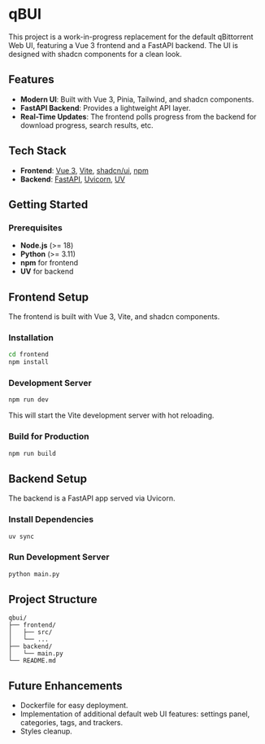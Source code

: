 # qBUI

This project is a work-in-progress replacement for the default qBittorrent Web UI, featuring a Vue 3 frontend and a FastAPI backend. The UI is designed with shadcn components for a clean look.

## Features

* **Modern UI**: Built with Vue 3, Pinia, Tailwind, and shadcn components.
* **FastAPI Backend**: Provides a lightweight API layer.
* **Real-Time Updates**: The frontend polls progress from the backend for download progress, search results, etc.

## Tech Stack

* **Frontend**: [Vue 3](https://vuejs.org/), [Vite](https://vite.dev/), [shadcn/ui](https://ui.shadcn.com/), [npm](https://www.npmjs.com/)
* **Backend**: [FastAPI](https://fastapi.tiangolo.com/), [Uvicorn](https://www.uvicorn.org/), [UV](https://docs.astral.sh/uv/)

## Getting Started

### Prerequisites

* **Node.js** (>= 18)
* **Python** (>= 3.11)
* **npm** for frontend
* **UV** for backend

## Frontend Setup

The frontend is built with Vue 3, Vite, and shadcn components.

### Installation

```sh
cd frontend
npm install
```

### Development Server

```sh
npm run dev
```

This will start the Vite development server with hot reloading.

### Build for Production

```sh
npm run build
```

## Backend Setup

The backend is a FastAPI app served via Uvicorn.

### Install Dependencies

```sh
uv sync
```

### Run Development Server

```sh
python main.py
```

## Project Structure

```
qbui/
├── frontend/
│   ├── src/
│   └── ...
├── backend/
│   └── main.py
└── README.md
```

## Future Enhancements

* Dockerfile for easy deployment.
* Implementation of additional default web UI features: settings panel, categories, tags, and trackers.
* Styles cleanup.
